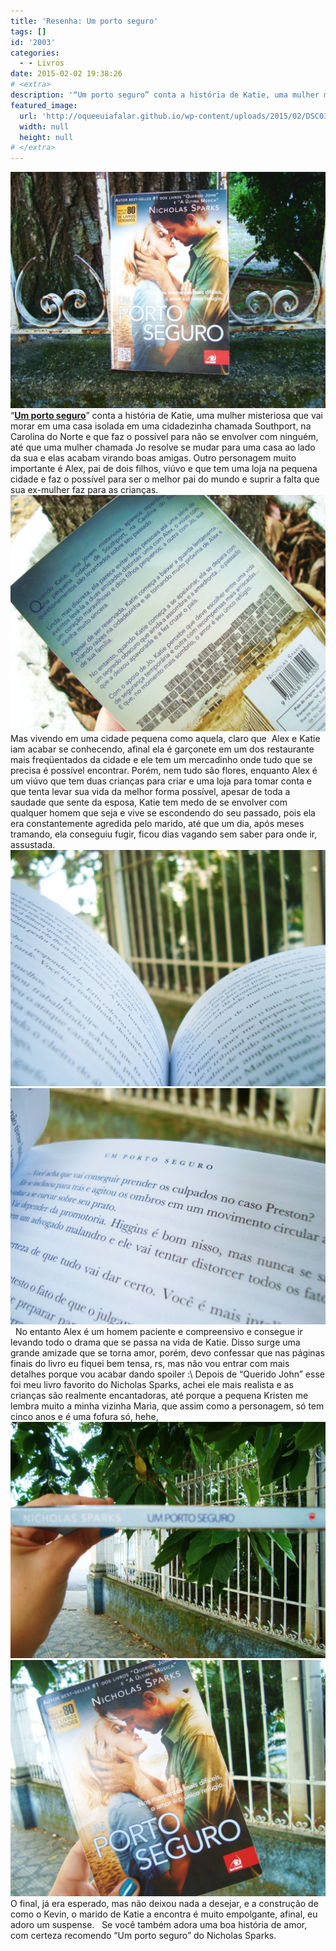 ```yaml
---
title: 'Resenha: Um porto seguro'
tags: []
id: '2003'
categories:
  - - Livros
date: 2015-02-02 19:38:26
# <extra>
description: '“Um porto seguro” conta a história de Katie, uma mulher misteriosa que vai morar em uma casa isolada em uma cidadezinha chamada Southport, na Carolina do Norte e que faz o possível para não se envolver com ninguém, até que uma mulher chamada Jo resolve se mudar para uma casa ao lado da sua e elas acabam virando boas amigas. Outro personagem muito importante é Alex, pai de dois filhos, viúvo e que tem uma loja na pequena cidade e faz o possível para ser o melhor pai do mundo e suprir a falta que sua ex-mulher faz para as crianças. Mas vivendo em uma cidade pequena como aquela, claro que  Alex e Katie iam acabar se conhecendo, afinal ela é garçonete em um dos restaurante mais freqüentados da cidade e ele tem um mercadinho onde tudo que se precisa &hellip;'
featured_image: 
  url: 'http://oqueeuiafalar.github.io/wp-content/uploads/2015/02/DSC03539-1024x768.jpg'
  width: null
  height: null
# </extra>
---
```


[![capa do livro Um porto seguro](/wp-content/uploads/2015/02/DSC03539-1024x768.jpg)](/wp-content/uploads/2015/02/DSC03539.jpg) “**[Um porto seguro](http://oferta.vc/6krH "Um porto seguro")**” conta a história de Katie, uma mulher misteriosa que vai morar em uma casa isolada em uma cidadezinha chamada Southport, na Carolina do Norte e que faz o possível para não se envolver com ninguém, até que uma mulher chamada Jo resolve se mudar para uma casa ao lado da sua e elas acabam virando boas amigas. Outro personagem muito importante é Alex, pai de dois filhos, viúvo e que tem uma loja na pequena cidade e faz o possível para ser o melhor pai do mundo e suprir a falta que sua ex-mulher faz para as crianças. [![contra-capa do livro Um porto seguro](/wp-content/uploads/2015/02/DSC03541-1024x768.jpg)](/wp-content/uploads/2015/02/DSC03541.jpg) Mas vivendo em uma cidade pequena como aquela, claro que  Alex e Katie iam acabar se conhecendo, afinal ela é garçonete em um dos restaurante mais freqüentados da cidade e ele tem um mercadinho onde tudo que se precisa é possível encontrar. Porém, nem tudo são flores, enquanto Alex é um viúvo que tem duas crianças para criar e uma loja para tomar conta e que tenta levar sua vida da melhor forma possível, apesar de toda a saudade que sente da esposa, Katie tem medo de se envolver com qualquer homem que seja e vive se escondendo do seu passado, pois ela era constantemente agredida pelo marido, até que um dia, após meses tramando, ela conseguiu fugir, ficou dias vagando sem saber para onde ir, assustada. [![páginas do livro Um Porto Seguro](/wp-content/uploads/2015/02/DSC03542-1024x768.jpg)](/wp-content/uploads/2015/02/DSC03542.jpg)[![páginas do livro um porto seguro](/wp-content/uploads/2015/02/DSC03543-1024x768.jpg)](/wp-content/uploads/2015/02/DSC03543.jpg)   No entanto Alex é um homem paciente e compreensivo e consegue ir levando todo o drama que se passa na vida de Katie. Disso surge uma grande amizade que se torna amor, porém, devo confessar que nas páginas finais do livro eu fiquei bem tensa, rs, mas não vou entrar com mais detalhes porque vou acabar dando spoiler :\\ Depois de “Querido John” esse foi meu livro favorito do Nicholas Sparks, achei ele mais realista e as crianças são realmente encantadoras, até porque a pequena Kristen me lembra muito a minha vizinha Maria, que assim como a personagem, só tem cinco anos e é uma fofura só, hehe, [![lombada do livro um porto seguro](/wp-content/uploads/2015/02/DSC03540-1024x768.jpg)](/wp-content/uploads/2015/02/DSC03540.jpg)[![capa do livro um porto seguro](/wp-content/uploads/2015/02/DSC03544-1024x768.jpg)](/wp-content/uploads/2015/02/DSC03544.jpg) O final, já era esperado, mas não deixou nada a desejar, e a construção de como o Kevin, o marido de Katie a encontra é muito empolgante, afinal, eu adoro um suspense.   Se você também adora uma boa história de amor, com certeza recomendo “Um porto seguro” do Nicholas Sparks.
